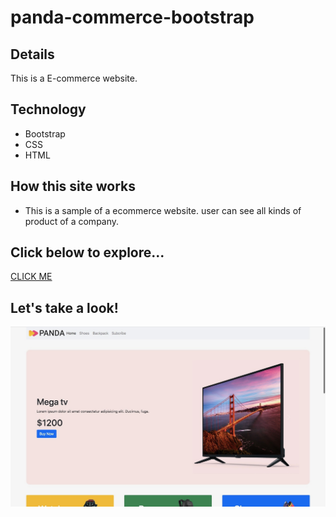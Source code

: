 # panda-commerce-bootstrap
## Details 
This is a E-commerce website.


## Technology
+  Bootstrap
+  CSS
+  HTML

## How this site works
* This is a sample of a ecommerce website. user can see all kinds of product of a company.

## Click below to explore...
[CLICK ME](https://shahinuralambhuiyan.github.io/panda-commerce-bootstrap/)

## Let's take a look!
![alt text](images/site-ss.jpg)
